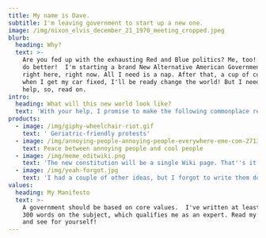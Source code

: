 ```yaml
---
title: My name is Dave.
subtitle: I'm leaving government to start up a new one.
image: /img/nixon_elvis_december_21_1970_meeting_cropped.jpeg
blurb:
  heading: Why?
  text: >-
    Are you fed up with the exhausting Red and Blue politics? Me, too! And I can
    do better!  I'm starting a brand New Alternative American Government (NAAG)
    right here, right now. All I need is a nap. After that, a cup of coffee. And
    when I get my car fixed, I'll be ready change the world! But I need your
    help, so, read on.
intro:
  heading: What will this new world look like?
  text: 'With your help, I promise to make the following commonplace realities:'
products:
  - image: /img/giphy-wheelchair-riot.gif
    text: ' Geriatric-friendly protests'
  - image: /img/annoying-people-annoying-people-everywhere-eme-com-27139601.png
    text: Peace between annoying people and cool people
  - image: /img/meme_editwiki.png
    text: 'The new constitution will be a single Wiki page. That''s it! '
  - image: /img/yeah-forgot.jpg
    text: 'I had a couple of other ideas, but I forgot to write them down. '
values:
  heading: My Manifesto
  text: >-
    A government should be based on core values.  I've written at least 200 or
    300 words on the subject, which qualifies me as an expert. Read my Manifesto
    and see for yourself!
---
```


